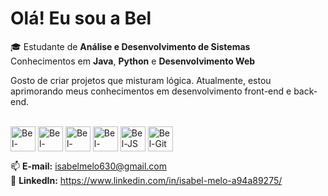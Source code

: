 # Olá! Eu sou a Bel  

🎓 Estudante de **Análise e Desenvolvimento de Sistemas**  
 Conhecimentos em **Java**, **Python** e **Desenvolvimento Web**  

Gosto de criar projetos que misturam lógica. Atualmente, estou aprimorando meus conhecimentos em desenvolvimento front-end e back-end.


 

<div style="display: inline_block"><br>
  <img align="center" alt="Bel-Java" height="40" width="40" src="https://cdn.jsdelivr.net/gh/devicons/devicon/icons/java/java-original.svg">
  <img align="center" alt="Bel-Python" height="40" width="40" src="https://cdn.jsdelivr.net/gh/devicons/devicon/icons/python/python-original.svg">
  <img align="center" alt="Bel-HTML" height="40" width="40" src="https://cdn.jsdelivr.net/gh/devicons/devicon/icons/html5/html5-original.svg">
  <img align="center" alt="Bel-CSS" height="40" width="40" src="https://cdn.jsdelivr.net/gh/devicons/devicon/icons/css3/css3-original.svg">
  <img align="center" alt="Bel-JS" height="40" width="40" src="https://cdn.jsdelivr.net/gh/devicons/devicon/icons/javascript/javascript-original.svg">
  <img align="center" alt="Bel-Git" height="40" width="40" src="https://cdn.jsdelivr.net/gh/devicons/devicon/icons/git/git-original.svg">
</div>







📫 **E-mail:** isabelmelo630@gmail.com  
💼 **LinkedIn:** https://www.linkedin.com/in/isabel-melo-a94a89275/
 
